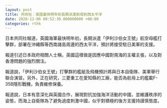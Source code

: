 ```yaml
---
layout: post
title: 共同社：英國最快明年初長期派遣航母到西太平洋
date: 2020-12-06 00:52:30.000000000 +08:00
categories: rthk
---
```


日本共同社報道，英國海軍最快明年初，長期派遣「伊利沙伯女王號」航空母艦打擊群，部署在沖繩縣等西南諸島周邊的西太平洋，預計將接受駐日美軍的支援。

報道引述日本政府相關人士稱，英國這樣做是因應中國對南海的主權主張，以及對香港問題的強烈關注。

報道說，「伊利沙伯女王號」打擊群的艦艇及飛機預計將與日本自衛隊、美軍舉行聯合演習。另外，正在研究，三菱重工在愛知縣的工廠，能否為航母上的艦載F-35B隱形戰機，負責維修保養。

報道說，日本有意深化與英國合作，展現對抗加強海洋活動的中國，並維護秩序的姿態，而海上自衛隊為了避免過度刺激中國，似乎對積極的後方支援持謹慎態度。
